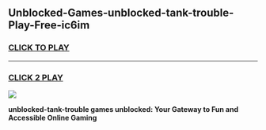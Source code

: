 
## Unblocked-Games-unblocked-tank-trouble-Play-Free-ic6im
<h3>
<a href="https://premium76.site?title=unblocked-tank-trouble&ref=12A">CLICK TO PLAY</a></h3>
<hr>

<h3>
<a href="https://premium76.site?title=unblocked-tank-trouble&ref=12A">CLICK 2 PLAY</a>
  
</h3>

<a href="https://premium76.site?title=unblocked-tank-trouble&ref=12A"><img src="https://clearcache.store/games.png"></a>


**unblocked-tank-trouble games unblocked: Your Gateway to Fun and Accessible Online Gaming**
